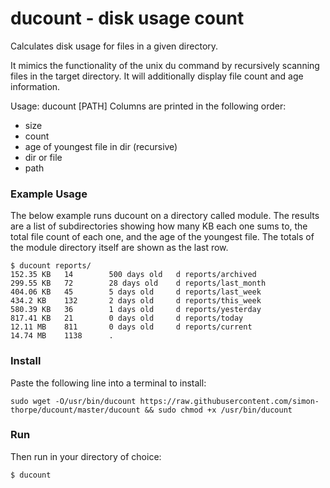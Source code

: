 # ducount - disk usage count
Calculates disk usage for files in a given directory.

It mimics the functionality of the unix du command by recursively scanning files in
the target directory. It will additionally display file count and age information.

Usage: ducount [PATH]
Columns are printed in the following order:
- size
- count
- age of youngest file in dir (recursive)
- dir or file
- path

### Example Usage
The below example runs ducount on a directory called module. The results are a list of subdirectories showing how many KB each one sums to, the total file count of each one, and the age of the youngest file. The totals of the module directory itself are shown as the last row.
```
$ ducount reports/
152.35 KB   14        500 days old   d reports/archived
299.55 KB   72        28 days old    d reports/last_month
404.06 KB   45        5 days old     d reports/last_week
434.2 KB    132       2 days old     d reports/this_week
580.39 KB   36        1 days old     d reports/yesterday
817.41 KB   21        0 days old     d reports/today
12.11 MB    811       0 days old     d reports/current
14.74 MB    1138      .
```

### Install
Paste the following line into a terminal to install:
```
sudo wget -O/usr/bin/ducount https://raw.githubusercontent.com/simon-thorpe/ducount/master/ducount && sudo chmod +x /usr/bin/ducount
```

### Run
Then run in your directory of choice:
```
$ ducount
```
